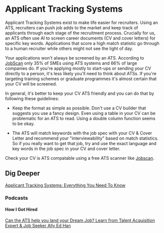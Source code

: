 Applicant Tracking Systems
==================================

Applicant Tracking Systems exist to make life easier for recruiters. Using an ATS, recruiters can push job adds to the market and keep track of applicants through each stage of the recruitment process. Crucially for us, an ATS often use AI to screen career documents (CV and cover letters) for specific key words. Applications that score a high match statistic go through to a human recruiter while others might not see the light of day.

Your applications won't always be screened by an ATS. According to [JobScan](https://gohire.io/blog/how-many-companies-use-applicant-tracking) only 35% of SMEs using ATS systems and 66% of large companies do. If you're applying mostly to start-ups or sending your CV directly to a person, it's less likely you'll need to think about ATSs. If you're targeting training schemes or graduate programmes it's almost certain that your CV will be screened.

In general, it's better to keep your CV ATS friendly and you can do that by following these guidelines:

* Keep the format as simple as possible. Don't use a CV builder that suggests you use a fancy design. Even using a table in your CV can be problematic for an ATS to read. Using a double column function seems to be okay.

* The ATS will match keywords with the job spec with your CV & Cover Letter and recommend your "interviewability" based on match statistics. So if you really want to get that job, try and use the exact language and key words in the job spec in your CV and cover letter.

Check your CV is ATS compatable using a free ATS scanner like [Jobscan](https://www.jobscan.co/lp/ats-wrapper-2?utm_term=ats%20scanning%20test&utm_campaign=Non+Brand+-+ATS&utm_source=google&utm_medium=cpc&hsa_acc=6653739431&hsa_cam=13543830643&hsa_grp=124066336776&hsa_ad=528092917393&hsa_src=g&hsa_tgt=kwd-475389838936&hsa_kw=ats%20scanning%20test&hsa_mt=b&hsa_net=adwords&hsa_ver=3&gad_source=1&gclid=Cj0KCQjwsPCyBhD4ARIsAPaaRf0oHdzAdFN1y8QRG6NbdollKAmxKZkndh-txhB3ZSjmu9qYxw7Gcq8aAoBxEALw_wcB).


## Dig Deeper


[Applicant Tracking Systems: Everything You Need To Know](https://www.jobscan.co/applicant-tracking-systems)

### Podcasts

#### How I Got Hired
[Can the ATS help you land your Dream Job? Learn from Talent Acquisition Expert & Job Seeker Ally Ed Han](https://podcasts.apple.com/ae/podcast/123-can-the-ats-help-you-land-your-dream-job-learn/id1536817985?i=1000636650594)

